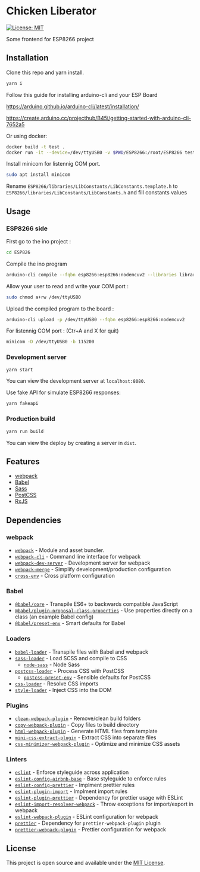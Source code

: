 # Chicken Liberator

[![License: MIT](https://img.shields.io/badge/License-MIT-blue.svg)](https://opensource.org/licenses/MIT)

Some frontend for ESP8266 project

## Installation

Clone this repo and yarn install.

```bash
yarn i
```

Follow this guide for installing arduino-cli and your ESP Board

https://arduino.github.io/arduino-cli/latest/installation/

https://create.arduino.cc/projecthub/B45i/getting-started-with-arduino-cli-7652a5

Or using docker:

```bash
docker build -t test .
docker run -it --device=/dev/ttyUSB0 -v $PWD/ESP8266:/root/ESP8266 test bash
```


Install minicom for listennig COM port.

```bash
sudo apt install minicom
```

Rename `ESP8266/libraries/LibConstants/LibConstants.template.h` to `ESP8266/libraries/LibConstants/LibConstants.h` and fill constants values
## Usage
### ESP8266 side

First go to the ino project :
```bash
cd ESP826
```
Compile the ino program

```bash
arduino-cli compile --fqbn esp8266:esp8266:nodemcuv2 --libraries libraries
```
Allow your user to read and write your COM port :

```bash
sudo chmod a+rw /dev/ttyUSB0
```
Upload the compiled program to the board :

```bash
arduino-cli upload -p /dev/ttyUSB0 --fqbn esp8266:esp8266:nodemcuv2
```
For listennig COM port : (Ctr+A and X for quit)

```bash
minicom -D /dev/ttyUSB0 -b 115200
``` 
### Development server

```bash
yarn start
```

You can view the development server at `localhost:8080`.

Use fake API for simulate ESP8266 responses: 

```bash
yarn fakeapi
```

### Production build

```bash
yarn run build
```

You can view the deploy by creating a server in `dist`.

## Features

- [webpack](https://webpack.js.org/)
- [Babel](https://babeljs.io/)
- [Sass](https://sass-lang.com/)
- [PostCSS](https://postcss.org/)
- [RxJS](https://rxjs.dev/)

## Dependencies

### webpack

- [`webpack`](https://github.com/webpack/webpack) - Module and asset bundler.
- [`webpack-cli`](https://github.com/webpack/webpack-cli) - Command line interface for webpack
- [`webpack-dev-server`](https://github.com/webpack/webpack-dev-server) - Development server for webpack
- [`webpack-merge`](https://github.com/survivejs/webpack-merge) - Simplify development/production configuration
- [`cross-env`](https://github.com/kentcdodds/cross-env) - Cross platform configuration

### Babel

- [`@babel/core`](https://www.yarnjs.com/package/@babel/core) - Transpile ES6+ to backwards compatible JavaScript
- [`@babel/plugin-proposal-class-properties`](https://babeljs.io/docs/en/babel-plugin-proposal-class-properties) - Use properties directly on a class (an example Babel config)
- [`@babel/preset-env`](https://babeljs.io/docs/en/babel-preset-env) - Smart defaults for Babel

### Loaders

- [`babel-loader`](https://webpack.js.org/loaders/babel-loader/) - Transpile files with Babel and webpack
- [`sass-loader`](https://webpack.js.org/loaders/sass-loader/) - Load SCSS and compile to CSS
  - [`node-sass`](https://github.com/sass/node-sass) - Node Sass
- [`postcss-loader`](https://webpack.js.org/loaders/postcss-loader/) - Process CSS with PostCSS
  - [`postcss-preset-env`](https://www.yarnjs.com/package/postcss-preset-env) - Sensible defaults for PostCSS
- [`css-loader`](https://webpack.js.org/loaders/css-loader/) - Resolve CSS imports
- [`style-loader`](https://webpack.js.org/loaders/style-loader/) - Inject CSS into the DOM

### Plugins

- [`clean-webpack-plugin`](https://github.com/johnagan/clean-webpack-plugin) - Remove/clean build folders
- [`copy-webpack-plugin`](https://github.com/webpack-contrib/copy-webpack-plugin) - Copy files to build directory
- [`html-webpack-plugin`](https://github.com/jantimon/html-webpack-plugin) - Generate HTML files from template
- [`mini-css-extract-plugin`](https://github.com/webpack-contrib/mini-css-extract-plugin) - Extract CSS into separate files
- [`css-minimizer-webpack-plugin`](https://webpack.js.org/plugins/css-minimizer-webpack-plugin/) - Optimize and minimize CSS assets

### Linters

- [`eslint`](https://github.com/eslint/eslint) - Enforce styleguide across application
- [`eslint-config-airbnb-base`](https://github.com/airbnb/javascript/tree/master/packages/eslint-config-airbnb-base) - Base styleguide to enforce rules
- [`eslint-config-prettier`](https://github.com/prettier/eslint-config-prettier) - Implment prettier rules
- [`eslint-plugin-import`](https://github.com/benmosher/eslint-plugin-import) - Implment import rules
- [`eslint-plugin-prettier`](https://github.com/prettier/eslint-plugin-prettier) - Dependency for prettier usage with ESLint
- [`eslint-import-resolver-webpack`](https://github.com/benmosher/eslint-plugin-import/tree/master/resolvers/webpack) - Throw exceptions for import/export in webpack
- [`eslint-webpack-plugin`](https://github.com/webpack-contrib/eslint-webpack-plugin) - ESLint configuration for webpack
- [`prettier`](https://github.com/prettier/prettier) - Dependency for `prettier-webpack-plugin` plugin
- [`prettier-webpack-plugin`](https://github.com/hawkins/prettier-webpack-plugin) - Prettier configuration for webpack

## License

This project is open source and available under the [MIT License](LICENSE).
